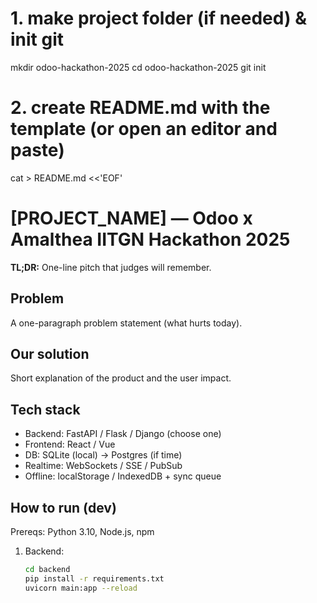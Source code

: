# 1. make project folder (if needed) & init git
mkdir odoo-hackathon-2025
cd odoo-hackathon-2025
git init

# 2. create README.md with the template (or open an editor and paste)
cat > README.md <<'EOF'
# [PROJECT_NAME] — Odoo x Amalthea IITGN Hackathon 2025

**TL;DR:** One-line pitch that judges will remember.

## Problem
A one-paragraph problem statement (what hurts today).

## Our solution
Short explanation of the product and the user impact.

## Tech stack
- Backend: FastAPI / Flask / Django (choose one)
- Frontend: React / Vue
- DB: SQLite (local) → Postgres (if time)
- Realtime: WebSockets / SSE / PubSub
- Offline: localStorage / IndexedDB + sync queue

## How to run (dev)
Prereqs: Python 3.10, Node.js, npm
1. Backend:
   ```bash
   cd backend
   pip install -r requirements.txt
   uvicorn main:app --reload
